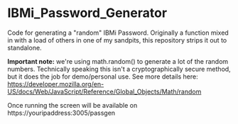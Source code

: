 # IBMi_Password_Generator
Code for generating a "random" IBMi Password. Originally a function mixed in with a load of others in one of my sandpits, this repository strips it out to standalone.

**Important note:** we're using math.random() to generate a lot of the random numbers.
Technically speaking this isn't a cryptographically secure method, but it does the job for demo/personal use.
See more details here: https://developer.mozilla.org/en-US/docs/Web/JavaScript/Reference/Global_Objects/Math/random

Once running the screen will be available on https://youripaddress:3005/passgen